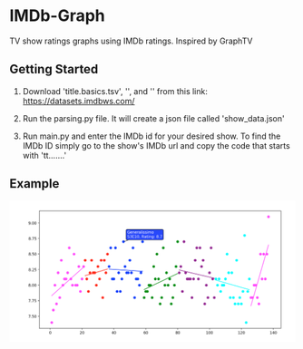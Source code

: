 # IMDb-Graph
TV show ratings graphs using IMDb ratings. Inspired by GraphTV

## Getting Started
1. Download 'title.basics.tsv', '', and '' from this link: https://datasets.imdbws.com/

2. Run the parsing.py file. It will create a json file called 'show_data.json'

3. Run main.py and enter the IMDb id for your desired show. To find the IMDb ID simply go to the show's IMDb url and copy the code that starts with 'tt.......'

## Example

![Example](example.png)
